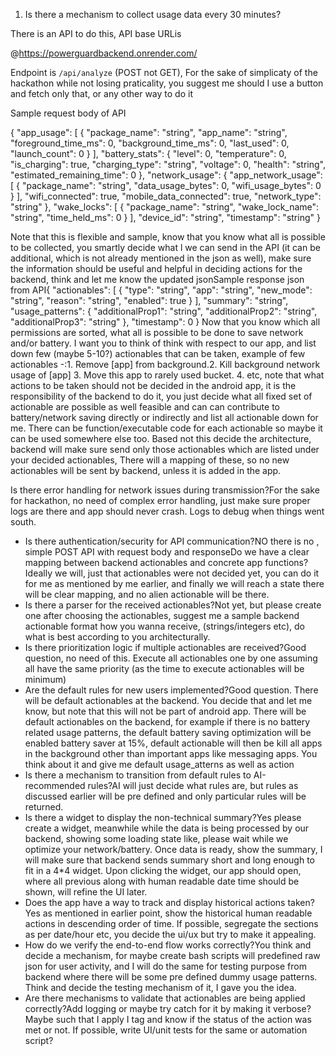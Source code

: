 1. Is there a mechanism to collect usage data every 30 minutes?

There is an API to do this, API base URLis 

@https://powerguardbackend.onrender.com/ 

Endpoint is `/api/analyze` (POST not GET), 
For the sake of simplicaty of the hackathon while not losing praticality, you suggest me should I use a button and fetch only that, or any other way to do it

Sample request body of API

{
  "app_usage": [
    {
      "package_name": "string",
      "app_name": "string",
      "foreground_time_ms": 0,
      "background_time_ms": 0,
      "last_used": 0,
      "launch_count": 0
    }
  ],
  "battery_stats": {
    "level": 0,
    "temperature": 0,
    "is_charging": true,
    "charging_type": "string",
    "voltage": 0,
    "health": "string",
    "estimated_remaining_time": 0
  },
  "network_usage": {
    "app_network_usage": [
      {
        "package_name": "string",
        "data_usage_bytes": 0,
        "wifi_usage_bytes": 0
      }
    ],
    "wifi_connected": true,
    "mobile_data_connected": true,
    "network_type": "string"
  },
  "wake_locks": [
    {
      "package_name": "string",
      "wake_lock_name": "string",
      "time_held_ms": 0
    }
  ],
  "device_id": "string",
  "timestamp": "string"
}

Note that this is flexible and sample, know that you know what all is possible to be collected, you smartly decide what l we can send in the API (it can be additional, which is not already mentioned in the json as well), make sure the information should be useful and helpful in deciding actions for the backend, think and let me know the updated jsonSample response json from API{
  "actionables": [
    {
      "type": "string",
      "app": "string",
      "new_mode": "string",
      "reason": "string",
      "enabled": true
    }
  ],
  "summary": "string",
  "usage_patterns": {
    "additionalProp1": "string",
    "additionalProp2": "string",
    "additionalProp3": "string"
  },
  "timestamp": 0
}
Now that you know which all permissions are sorted, what all is possible to be done to save network and/or battery. I want you to think of think with respect to our app, and list down few (maybe 5-10?) actionables that can be taken, example of few actionables -:1. Remove [app] from background.2. Kill background network usage of [app]
3. Move this app to rarely used bucket.
4. 
etc, note that what actions to be taken should not be decided in the android app, it is the responsibility of the backend to do it, you just decide what all fixed set of actionable are possible as well feasible and can can contribute to battery/network saving directly or indirectly and list all actionable down for me. There can be function/executable code for each actionable so maybe it can be used somewhere else too. Based not this decide the architecture, backend will make sure send only those actionables which are listed under your decided actionables, There will a mapping of these, so no new actionables will be sent by backend, unless it is added in the app. 


 Is there error handling for network issues during transmission?For the sake for hackathon, no need of complex error handling, just make sure proper logs are there and app should never crash. Logs to debug when things went south. 
* Is there authentication/security for API communication?NO there is no , simple POST API with request body and responseDo we have a clear mapping between backend actionables and concrete app functions?Ideally we will, just that actionables were not decided yet, you can do it for me as mentioned by me earlier, and finally we will reach a state there will be clear mapping, and no alien actionable will be there. 
* Is there a parser for the received actionables?Not yet, but please create one after choosing the actionables, suggest me a sample backend actionable format  how you wanna receive, (strings/integers etc), do what is best according to you architecturally.
* Is there prioritization logic if multiple actionables are received?Good question, no need of this. Execute all actionables one by one assuming all have the same priority (as the time to execute actionables will be minimum)
* Are the default rules for new users implemented?Good question. There will be default actionables at the backend. You decide that and let me know, but note that this will not be part of android app. There will be default actionables on the backend, for example if there is no battery related usage patterns, the default battery saving optimization will be enabled battery saver at 15%, default actionable will then be kill all apps in the background other than important apps like messaging apps. You think about it and give me default usage_atterns as well as action
* Is there a mechanism to transition from default rules to AI-recommended rules?AI will just decide what rules are, but rules as discussed earlier will be pre defined and only particular rules will be returned.
* Is there a widget to display the non-technical summary?Yes please create a widget, meanwhile while the data is being processed by our backend, showing some loading state like, please wait while we optimize your network/battery. Once data is ready, show the summary, I will make sure that backend sends summary short and long enough to fit in a 4*4 widget. Upon clicking the widget, our app should open, where all previous along with human readable date time should be shown, will refine the UI later.
* Does the app have a way to track and display historical actions taken?Yes as mentioned in earlier point, show the historical human readable actions in descending order of time. If possible, segregate the sections as per date/hour etc, you decide the ui/ux but try to make it appealing.
* How do we verify the end-to-end flow works correctly?You think and decide  a mechanism, for maybe create bash scripts will predefined raw json for user activity, and I will do the same for testing purpose from backend where there will be some pre defined dummy usage patterns. Think and decide the testing mechanism of it, I gave you the idea.
* Are there mechanisms to validate that actionables are being applied correctly?Add logging or maybe try catch for it by making it verbose? Maybe such that I apply I tag and know if the status of the action was met or not. If possible, write UI/unit tests for the same or automation script?

